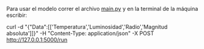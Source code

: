 Para usar el modelo correr el archivo [main.py](https://github.com/cagutierrezgu/tdsp_template/blob/4fafdb3d4ba7741ddacf9237f5b8ba154cb579d5/scripts/Python%20files/main.py) y en la terminal de la máquina escribir:

curl -d "{"Data":[['Temperatura','Luminosidad','Radio','Magnitud absoluta']]}" -H "Content-Type: application/json" -X POST http://127.0.0.1:5000/run
